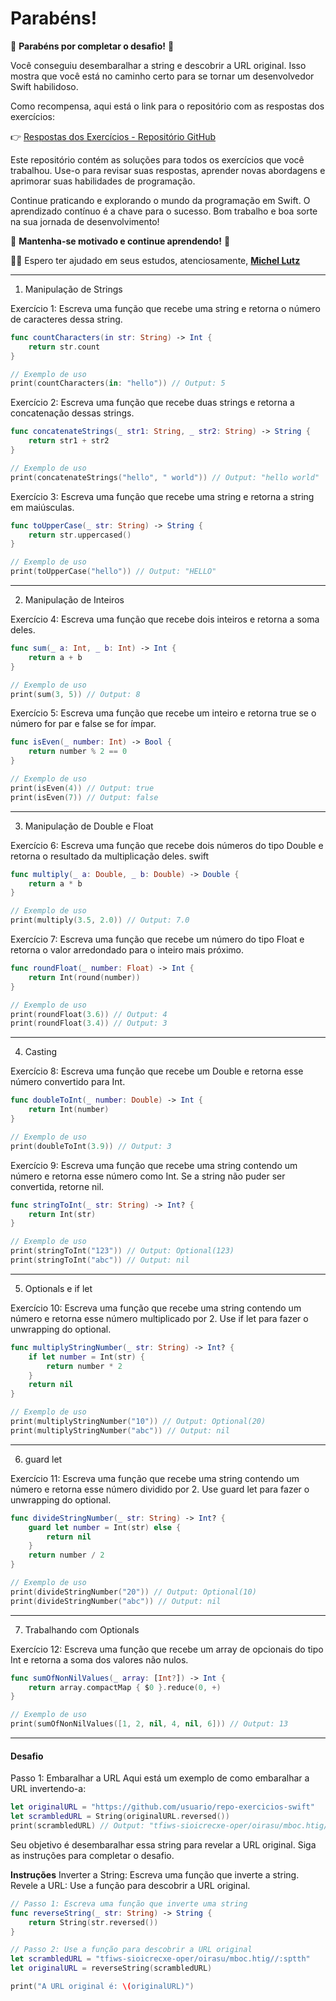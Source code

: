 # Parabéns!

🎉 **Parabéns por completar o desafio!** 🎉

Você conseguiu desembaralhar a string e descobrir a URL original. Isso mostra que você está no caminho certo para se tornar um desenvolvedor Swift habilidoso.

Como recompensa, aqui está o link para o repositório com as respostas dos exercícios:

👉 [Respostas dos Exercícios - Repositório GitHub](https://github.com/micheltlutz/swift-exercicios-pt1)

Este repositório contém as soluções para todos os exercícios que você trabalhou. Use-o para revisar suas respostas, aprender novas abordagens e aprimorar suas habilidades de programação.

Continue praticando e explorando o mundo da programação em Swift. O aprendizado contínuo é a chave para o sucesso. Bom trabalho e boa sorte na sua jornada de desenvolvimento!

🚀 **Mantenha-se motivado e continue aprendendo!** 🚀


👨‍💻 Espero ter ajudado em seus estudos, atenciosamente, **[Michel Lutz](https://linktr.ee/micheltlutz)**

----

1. Manipulação de Strings

Exercício 1: Escreva uma função que recebe uma string e retorna o número de caracteres dessa string.

```swift
func countCharacters(in str: String) -> Int {
    return str.count
}

// Exemplo de uso
print(countCharacters(in: "hello")) // Output: 5
```

Exercício 2: Escreva uma função que recebe duas strings e retorna a concatenação dessas strings.


```swift
func concatenateStrings(_ str1: String, _ str2: String) -> String {
    return str1 + str2
}

// Exemplo de uso
print(concatenateStrings("hello", " world")) // Output: "hello world"
```

Exercício 3: Escreva uma função que recebe uma string e retorna a string em maiúsculas.

```swift
func toUpperCase(_ str: String) -> String {
    return str.uppercased()
}

// Exemplo de uso
print(toUpperCase("hello")) // Output: "HELLO"
```

---

2. Manipulação de Inteiros

Exercício 4: Escreva uma função que recebe dois inteiros e retorna a soma deles.

```swift
func sum(_ a: Int, _ b: Int) -> Int {
    return a + b
}

// Exemplo de uso
print(sum(3, 5)) // Output: 8
```
Exercício 5: Escreva uma função que recebe um inteiro e retorna true se o número for par e false se for ímpar.

```swift
func isEven(_ number: Int) -> Bool {
    return number % 2 == 0
}

// Exemplo de uso
print(isEven(4)) // Output: true
print(isEven(7)) // Output: false
```

---

3. Manipulação de Double e Float

Exercício 6: Escreva uma função que recebe dois números do tipo Double e retorna o resultado da multiplicação deles.
swift

```swift
func multiply(_ a: Double, _ b: Double) -> Double {
    return a * b
}

// Exemplo de uso
print(multiply(3.5, 2.0)) // Output: 7.0
```

Exercício 7: Escreva uma função que recebe um número do tipo Float e retorna o valor arredondado para o inteiro mais próximo.

```swift
func roundFloat(_ number: Float) -> Int {
    return Int(round(number))
}

// Exemplo de uso
print(roundFloat(3.6)) // Output: 4
print(roundFloat(3.4)) // Output: 3
```
---

4. Casting

Exercício 8: Escreva uma função que recebe um Double e retorna esse número convertido para Int.

```swift
func doubleToInt(_ number: Double) -> Int {
    return Int(number)
}

// Exemplo de uso
print(doubleToInt(3.9)) // Output: 3
```

Exercício 9: Escreva uma função que recebe uma string contendo um número e retorna esse número como Int. Se a string não puder ser convertida, retorne nil.


```swift
func stringToInt(_ str: String) -> Int? {
    return Int(str)
}

// Exemplo de uso
print(stringToInt("123")) // Output: Optional(123)
print(stringToInt("abc")) // Output: nil
```
---

5. Optionals e if let

Exercício 10: Escreva uma função que recebe uma string contendo um número e retorna esse número multiplicado por 2. Use if let para fazer o unwrapping do optional.


```swift
func multiplyStringNumber(_ str: String) -> Int? {
    if let number = Int(str) {
        return number * 2
    }
    return nil
}

// Exemplo de uso
print(multiplyStringNumber("10")) // Output: Optional(20)
print(multiplyStringNumber("abc")) // Output: nil
```
---

6. guard let

Exercício 11: Escreva uma função que recebe uma string contendo um número e retorna esse número dividido por 2. Use guard let para fazer o unwrapping do optional.

```swift
func divideStringNumber(_ str: String) -> Int? {
    guard let number = Int(str) else {
        return nil
    }
    return number / 2
}

// Exemplo de uso
print(divideStringNumber("20")) // Output: Optional(10)
print(divideStringNumber("abc")) // Output: nil
```

---

7. Trabalhando com Optionals

Exercício 12: Escreva uma função que recebe um array de opcionais do tipo Int e retorna a soma dos valores não nulos.

```swift
func sumOfNonNilValues(_ array: [Int?]) -> Int {
    return array.compactMap { $0 }.reduce(0, +)
}

// Exemplo de uso
print(sumOfNonNilValues([1, 2, nil, 4, nil, 6])) // Output: 13
```
--- 

#### Desafio


Passo 1: Embaralhar a URL
Aqui está um exemplo de como embaralhar a URL invertendo-a:

```swift
let originalURL = "https://github.com/usuario/repo-exercicios-swift"
let scrambledURL = String(originalURL.reversed())
print(scrambledURL) // Output: "tfiws-sioicrecxe-oper/oirasu/mboc.htig//:sptth"
```

Seu objetivo é desembaralhar essa string para revelar a URL original. Siga as instruções para completar o desafio.

**Instruções**
Inverter a String: Escreva uma função que inverte a string.
Revele a URL: Use a função para descobrir a URL original.

```swift
// Passo 1: Escreva uma função que inverte uma string
func reverseString(_ str: String) -> String {
    return String(str.reversed())
}

// Passo 2: Use a função para descobrir a URL original
let scrambledURL = "tfiws-sioicrecxe-oper/oirasu/mboc.htig//:sptth"
let originalURL = reverseString(scrambledURL)

print("A URL original é: \(originalURL)")
```
